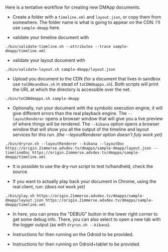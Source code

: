 Here is a tentative workflow for creating new DMApp documents.

- Create a folder with a `timeline.xml` and `layout.json`, or copy them from somewhere.
  The folder name is what is going to appear on the CDN. I'll use `sample-dmapp` here.

- validate your timeline document with

```
./bin/validate-timeline.sh --attributes --trace sample-dmapp/timeline.xml
```

- validate your layout document with

```
./bin/validate-layout.sh sample-dmapp/layout.json
```

- Upload you document to the CDN (for a document that lives in sandbox use `toCDNsandbox.sh`
  in stead of `toCDNdmapps.sh`). Both scripts will print the URL at which the
  directory is accessible over the net.
  
```
./bin/toCDNdmapps.sh sample-dmapp
```

- Optionally, run your document with the symbolic execution engine, it will give
  different errors than the real playback engine. The `--layoutRenderer` opens a browser
  window that will give you a live preview of where things will be rendered.
  The `--kibana` option opens a browser window that will show you all the output of the timeline and
  layout services for this run. *(the --layoutRenderer option doesn't fuly work yet)*
  
```
./bin/dryrun.sh --layoutRenderer --kibana --layoutDoc https://origin.2immerse.advdev.tv/dmapps/sample-dmapp/layout.json --timelineDoc https://origin.2immerse.advdev.tv/dmapps/sample-dmapp/timeline.xml

```

- It is possible to use the dry-run script to test tv/handheld, check the source.

- If you want to actually play back your document in Chrome, using the real client, run: *(does not work yet)*

```
./bin/play.sh https://origin.2immerse.advdev.tv/dmapps/sample-dmapp/layout.json https://origin.2immerse.advdev.tv/dmapps/sample-dmapp/timeline.xml
```

- In here, you can press the "DEBUG" button in the lower right corner to get some debug info. There, you can
  also select to open a new tab with the logger output (as with `dryrun.sh --kibana`). 
  
- Instructions for then running on the Odroid to be provided.

- Instructions for then running on Odroid+tablet to be provided.
